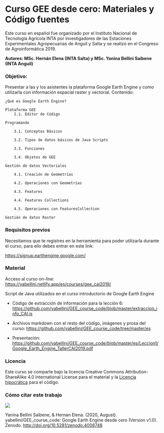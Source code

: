 # Curso GEE desde cero: Materiales y Código fuentes

Este curso en español fue organizado por el Instituto Nacional de Tecnología Agrícola INTA por investigadores de las Estaciones Experimentales Agropecuarias de Anguil y Salta y se realizó en el Congreso de Agroinformática 2019.

**Autores: MSc. Hernán Elena (INTA Salta) y MSc. Yanina Bellini Saibene (INTA Anguil)**

### Objetivo:

Presentar a las y los asistentes la plataforma Google Earth Engine y como utilizarla con información espacial raster y vectorial.
Contenido:

    ¿Qué es Google Earth Engine?

    Plataforma GEE
        2.1. Editor de Código

    Programando

        3.1. Conceptos Básicos

        3.2. Tipos de datos básicos de Java Scripts

        3.3. Funciones

        3.4. Objetos de GEE

    Gestión de datos Vectoriales

        4.1. Creación de Geometrías

        4.2. Operaciones con Geometrías

        4.3. Features

        4.4. Features Collections

        4.5. Operaciones con FeaturesCollection

    Gestión de datos Raster

### Requisitos previos

Necesitamos que te registres en la herramienta para poder utilizarla durante el curso, para ello debes entrar en este link:

https://signup.earthengine.google.com/


### Material

Acceso al curso on-line: https://yabellini.netlify.app/es/courses/gee_cai2019/

Script de Java utilizados en el curso introductorio de Google Earth Engine

- Código de extracción de información para la lección 6: https://github.com/yabellini/GEE_course_code/blob/master/extraccion_info_CAI.js

- Archivos markdown con el resto del código, imágenes y prosa del curso: https://github.com/yabellini/GEE_course_code/tree/master/es

- Presentación: https://github.com/yabellini/GEE_course_code/blob/master/es/Leccion1/Google_Earth_Engine_TallerCAI2019.pdf

### Licencia

Este curso se comparte bajo la licencia Creative Commons Attribution-ShareAlike 4.0 International License para el material y la [Licencia hipocrática](https://firstdonoharm.dev/) para el código.

### Cómo citar este trabajo
![](https://zenodo.org/badge/DOI/10.5281/zenodo.4008748.svg)

Yanina Bellini Saibene, & Hernan Elena. (2020, August). yabellini/GEE_course_code: Google Earth Engine desde cero (Version v1.0). Zenodo. http://doi.org/10.5281/zenodo.4008748
